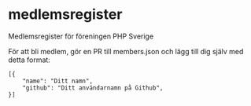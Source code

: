 # medlemsregister
Medlemsregister för föreningen PHP Sverige

För att bli medlem, gör en PR till members.json och lägg till dig själv med detta format:

    [{
        "name": "Ditt namn",
        "github": "Ditt användarnamn på Github",
    }]
